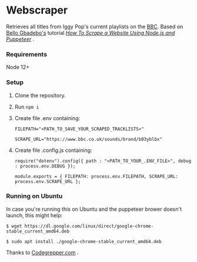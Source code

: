 # Webscraper

Retrieves all titles from Iggy Pop's current playlists on the [BBC](https://www.bbc.co.uk/sounds/brand/b03yblbx). Based
on [Bello Gbadebo's](https://github.com/Gbahdeyboh) tutorial [_How To Scrape a Website Using Node.js and
Puppeteer_](https://www.digitalocean.com/community/tutorials/how-to-scrape-a-website-using-node-js-and-puppeteer?utm_campaign=how-to-scrape-a-website-using-node-&-pup)
.

### Requirements

Node 12+

### Setup

1. Clone the repository.
2. Run `npm i`
3. Create file .env containing:

    `FILEPATH="<PATH_TO_SAVE_YOUR_SCRAPED_TRACKLISTS>"`

    `SCRAPE_URL="https://www.bbc.co.uk/sounds/brand/b03yblbx"`
4. Create file .config.js containing:

    `require("dotenv").config({ path : "<PATH_TO_YOUR_.ENV_FILE>", debug : process.env.DEBUG });`

    `module.exports = { FILEPATH: process.env.FILEPATH, SCRAPE_URL: process.env.SCRAPE_URL };`

### Running on Ubuntu

In case you're running this on Ubuntu and the puppeteer brower doesn't launch, this might help:

`$ wget https://dl.google.com/linux/direct/google-chrome-stable_current_amd64.deb`

`$ sudo apt install ./google-chrome-stable_current_amd64.deb`

Thanks
to [Codegrepper.com](https://www.codegrepper.com/code-examples/shell/error+failed+to+launch+the+browser+process+puppeteer)
.
